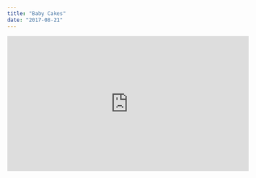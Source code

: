 ```yaml
---
title: "Baby Cakes"
date: "2017-08-21"
---
```


<iframe width="560" height="315" src="https://www.youtube.com/embed/GxN4NgGfzSI" frameborder="0" allow="accelerometer; autoplay; encrypted-media; gyroscope; picture-in-picture" allowfullscreen></iframe>